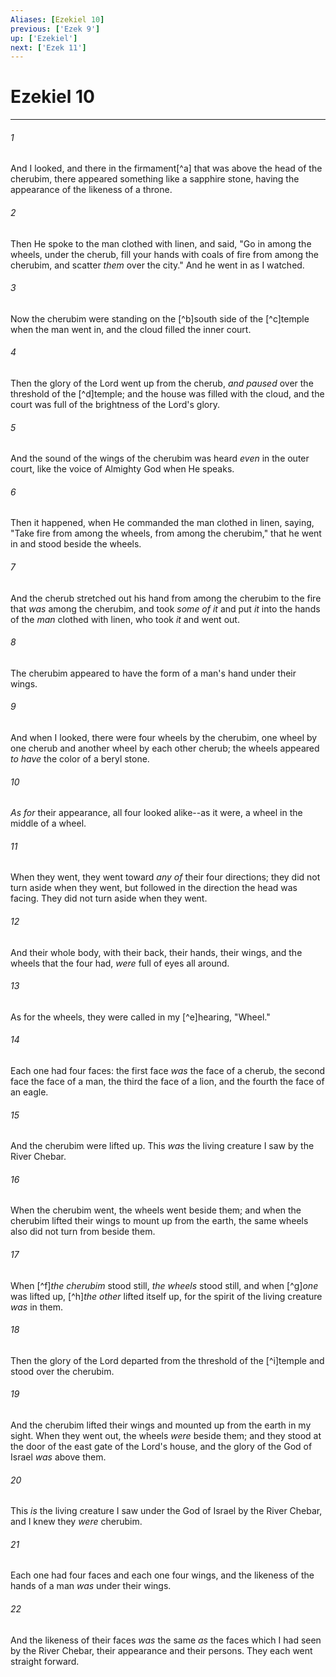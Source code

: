 ```yaml
---
Aliases: [Ezekiel 10]
previous: ['Ezek 9']
up: ['Ezekiel']
next: ['Ezek 11']
---
```

# Ezekiel 10

***


###### 1 
And I looked, and there in the firmament[^a] that was above the head of the cherubim, there appeared something like a sapphire stone, having the appearance of the likeness of a throne. 

###### 2 
Then He spoke to the man clothed with linen, and said, "Go in among the wheels, under the cherub, fill your hands with coals of fire from among the cherubim, and scatter _them_ over the city." And he went in as I watched. 

###### 3 
Now the cherubim were standing on the [^b]south side of the [^c]temple when the man went in, and the cloud filled the inner court. 

###### 4 
Then the glory of the Lord went up from the cherub, _and paused_ over the threshold of the [^d]temple; and the house was filled with the cloud, and the court was full of the brightness of the Lord's glory. 

###### 5 
And the sound of the wings of the cherubim was heard _even_ in the outer court, like the voice of Almighty God when He speaks. 

###### 6 
Then it happened, when He commanded the man clothed in linen, saying, "Take fire from among the wheels, from among the cherubim," that he went in and stood beside the wheels. 

###### 7 
And the cherub stretched out his hand from among the cherubim to the fire that _was_ among the cherubim, and took _some of it_ and put _it_ into the hands of the _man_ clothed with linen, who took _it_ and went out. 

###### 8 
The cherubim appeared to have the form of a man's hand under their wings. 

###### 9 
And when I looked, there were four wheels by the cherubim, one wheel by one cherub and another wheel by each other cherub; the wheels appeared _to have_ the color of a beryl stone. 

###### 10 
_As for_ their appearance, all four looked alike--as it were, a wheel in the middle of a wheel. 

###### 11 
When they went, they went toward _any of_ their four directions; they did not turn aside when they went, but followed in the direction the head was facing. They did not turn aside when they went. 

###### 12 
And their whole body, with their back, their hands, their wings, and the wheels that the four had, _were_ full of eyes all around. 

###### 13 
As for the wheels, they were called in my [^e]hearing, "Wheel." 

###### 14 
Each one had four faces: the first face _was_ the face of a cherub, the second face the face of a man, the third the face of a lion, and the fourth the face of an eagle. 

###### 15 
And the cherubim were lifted up. This _was_ the living creature I saw by the River Chebar. 

###### 16 
When the cherubim went, the wheels went beside them; and when the cherubim lifted their wings to mount up from the earth, the same wheels also did not turn from beside them. 

###### 17 
When [^f]_the cherubim_ stood still, _the wheels_ stood still, and when [^g]_one_ was lifted up, [^h]_the other_ lifted itself up, for the spirit of the living creature _was_ in them. 

###### 18 
Then the glory of the Lord departed from the threshold of the [^i]temple and stood over the cherubim. 

###### 19 
And the cherubim lifted their wings and mounted up from the earth in my sight. When they went out, the wheels _were_ beside them; and they stood at the door of the east gate of the Lord's house, and the glory of the God of Israel _was_ above them. 

###### 20 
This _is_ the living creature I saw under the God of Israel by the River Chebar, and I knew they _were_ cherubim. 

###### 21 
Each one had four faces and each one four wings, and the likeness of the hands of a man _was_ under their wings. 

###### 22 
And the likeness of their faces _was_ the same _as_ the faces which I had seen by the River Chebar, their appearance and their persons. They each went straight forward.
